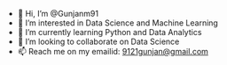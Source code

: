 - 👋 Hi, I’m @Gunjanm91
- 👀 I’m interested in Data Science and Machine Learning 
- 🌱 I’m currently learning Python and Data Analytics
- 💞️ I’m looking to collaborate on Data Science
- 📫 Reach me on my emailid: 9121gunjan@gmail.com

<!---
Gunjanm91/Gunjanm91 is a ✨ special ✨ repository because its `README.md` (this file) appears on your GitHub profile.
You can click the Preview link to take a look at your changes.
--->
